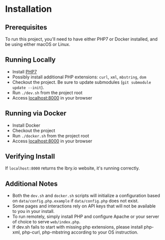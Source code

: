 # Installation

## Prerequisites

To run this project, you'll need to have either PHP7 or Docker installed, and be using either macOS or Linux.

## Running Locally

- Install [PHP7](http://php.net/downloads.php)
- Possibly install additional PHP extensions: `curl`, `xml`, `mbstring`, `dom`
- Checkout the project. Be sure to update submodules (`git submodule update --init`).
- Run `./dev.sh` from the project root
- Access [localhost:8000](http://localhost:8000) in your browser

## Running via Docker

- Install Docker
- Checkout the project
- Run `./docker.sh` from the project root
- Access [localhost:8000](http://localhost:8000) in your browser

## Verifying Install

If `localhost:8000` returns the lbry.io website, it's running correctly.

## Additional Notes

- Both the `dev.sh` and `docker.sh` scripts will initialize a configuration based on `data/config.php.example` if `data/config.php` does not exist.
- Some pages and interactions rely on API keys that will not be available to you in your install.
- To run remotely, simply install PHP and configure Apache or your server of choice to serve `web/index.php`.
- If dev.sh fails to start with missing php extensions, please install php-xml, php-curl, php-mbstring according to your OS instruction.
